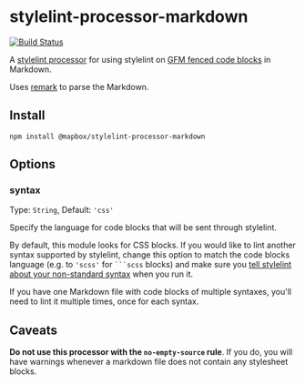 # stylelint-processor-markdown

[![Build Status](https://travis-ci.com/mapbox/stylelint-processor-markdown.svg?branch=main)](https://travis-ci.com/mapbox/stylelint-processor-markdown)

A [stylelint processor](http://stylelint.io/user-guide/configuration/#processors) for using stylelint on [GFM fenced code blocks](https://help.github.com/articles/creating-and-highlighting-code-blocks/) in Markdown.

Uses [remark](https://github.com/wooorm/remark) to parse the Markdown.

## Install

```
npm install @mapbox/stylelint-processor-markdown
```

## Options

### syntax

Type: `String`, Default: `'css'`

Specify the language for code blocks that will be sent through stylelint.

By default, this module looks for CSS blocks. If you would like to lint another syntax supported by stylelint, change this option to match the code blocks language (e.g. to `'scss'` for <code>```scss</code> blocks) and make sure you [tell stylelint about your non-standard syntax](http://stylelint.io/user-guide/css-processors/) when you run it.

If you have one Markdown file with code blocks of multiple syntaxes, you'll need to lint it multiple times, once for each syntax.

## Caveats

**Do not use this processor with the `no-empty-source` rule**. If you do, you will have warnings whenever a markdown file does not contain any stylesheet blocks.
